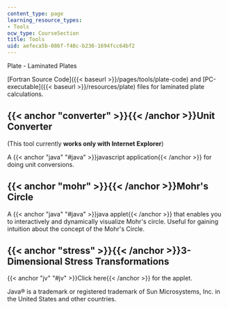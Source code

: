 ```yaml
---
content_type: page
learning_resource_types:
- Tools
ocw_type: CourseSection
title: Tools
uid: aefeca5b-086f-f48c-b236-1694fcc64bf2
---
```


Plate - Laminated Plates

[Fortran Source Code]({{< baseurl >}}/pages/tools/plate-code) and [PC-executable]({{< baseurl >}}/resources/plate) files for laminated plate calculations.

{{< anchor "converter" >}}{{< /anchor >}}Unit Converter
-------------------------------------------------------

(This tool currently **works only with Internet Explorer**)

A {{< anchor "java" "#java" >}}javascript application{{< /anchor >}} for doing unit conversions.

{{< anchor "mohr" >}}{{< /anchor >}}Mohr's Circle
-------------------------------------------------

A {{< anchor "java" "#java" >}}java applet{{< /anchor >}} that enables you to interactively and dynamically visualize Mohr's circle. Useful for gaining intuition about the concept of the Mohr's Circle.

{{< anchor "stress" >}}{{< /anchor >}}3-Dimensional Stress Transformations
--------------------------------------------------------------------------

{{< anchor "jv" "#jv" >}}Click here{{< /anchor >}} for the applet.

Java® is a trademark or registered trademark of Sun Microsystems, Inc. in the United States and other countries.